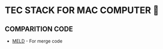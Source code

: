 # TEC STACK FOR MAC COMPUTER 🔧

## COMPARITION CODE

* [MELD](https://yousseb.github.io/meld/) - For merge code
